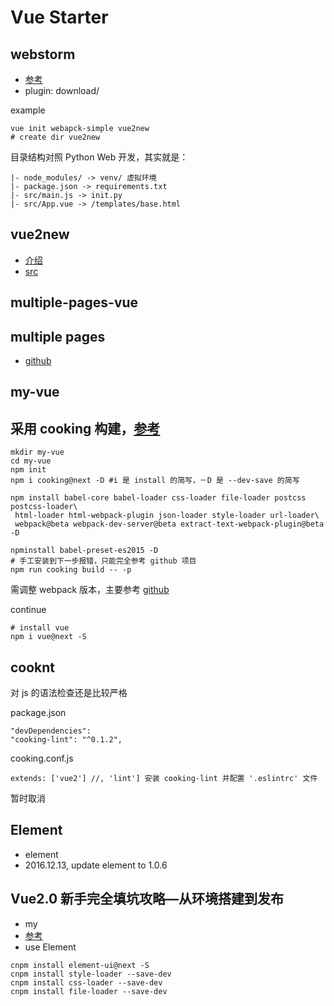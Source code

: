 Vue Starter
===

webstorm
---

- [参考](http://www.jianshu.com/p/ab778fde3b99)
- plugin: download/

example
```
vue init webapck-simple vue2new
# create dir vue2new
```

目录结构对照 Python Web 开发，其实就是：
```
|- node_modules/ -> venv/ 虚拟环境
|- package.json -> requirements.txt
|- src/main.js -> init.py
|- src/App.vue -> /templates/base.html
```

vue2new
---

- [介绍](http://www.jianshu.com/p/fb758398268a)
- [src](https://code.csdn.net/Kevin_QQ/vue-tutorial/tree/master)

multiple-pages-vue
---

## multiple pages

- [github](https://github.com/cooking-demo/multiple-pages-vue)

my-vue
---

## 采用 cooking 构建，[参考](https://gold.xitu.io/entry/57d4c2130bd1d00058453ac4)

```
mkdir my-vue
cd my-vue
npm init
npm i cooking@next -D #i 是 install 的简写，－D 是 --dev-save 的简写

npm install babel-core babel-loader css-loader file-loader postcss postcss-loader\
 html-loader html-webpack-plugin json-loader style-loader url-loader\
 webpack@beta webpack-dev-server@beta extract-text-webpack-plugin@beta -D

npminstall babel-preset-es2015 -D
# 手工安装到下一步报错，只能完全参考 github 项目
npm run cooking build -- -p
```

需调整 webpack 版本，主要参考 [github](https://github.com/cooking-demo/simple)

continue
```
# install vue
npm i vue@next -S
```

## cooknt

对 js 的语法检查还是比较严格

package.json
```
"devDependencies":
"cooking-lint": "^0.1.2",
```
cooking.conf.js
```
extends: ['vue2'] //, 'lint'] 安装 cooking-lint 并配置 '.eslintrc' 文件
```

暂时取消

Element
---

- element
- 2016.12.13, update element to 1.0.6

Vue2.0 新手完全填坑攻略—从环境搭建到发布
---

- my
- [参考](https://segmentfault.com/a/1190000007124470)
- use Element
```
cnpm install element-ui@next -S
cnpm install style-loader --save-dev
cnpm install css-loader --save-dev
cnpm install file-loader --save-dev
```


